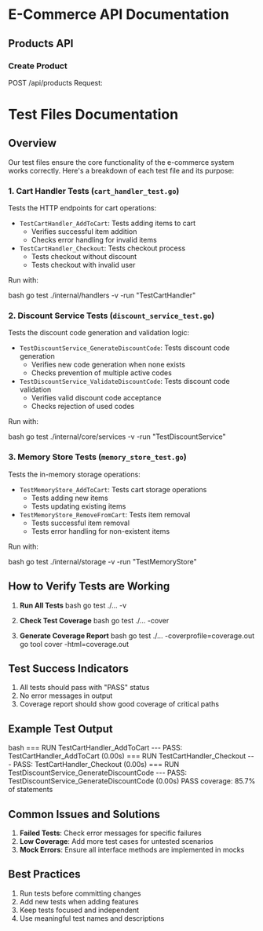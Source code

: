 # E-Commerce API Documentation

## Products API
### Create Product
POST /api/products
Request:

# Test Files Documentation
## Overview
Our test files ensure the core functionality of the e-commerce system works correctly. Here's a breakdown of each test file and its purpose:

### 1. Cart Handler Tests (`cart_handler_test.go`)
Tests the HTTP endpoints for cart operations:
- `TestCartHandler_AddToCart`: Tests adding items to cart
  - Verifies successful item addition
  - Checks error handling for invalid items
- `TestCartHandler_Checkout`: Tests checkout process
  - Tests checkout without discount
  - Tests checkout with invalid user

Run with: 

bash
go test ./internal/handlers -v -run "TestCartHandler"


### 2. Discount Service Tests (`discount_service_test.go`)
Tests the discount code generation and validation logic:
- `TestDiscountService_GenerateDiscountCode`: Tests discount code generation
  - Verifies new code generation when none exists
  - Checks prevention of multiple active codes
- `TestDiscountService_ValidateDiscountCode`: Tests discount code validation
  - Verifies valid discount code acceptance
  - Checks rejection of used codes

Run with:

bash
go test ./internal/core/services -v -run "TestDiscountService"


### 3. Memory Store Tests (`memory_store_test.go`)
Tests the in-memory storage operations:
- `TestMemoryStore_AddToCart`: Tests cart storage operations
  - Tests adding new items
  - Tests updating existing items
- `TestMemoryStore_RemoveFromCart`: Tests item removal
  - Tests successful item removal
  - Tests error handling for non-existent items

Run with:

bash
go test ./internal/storage -v -run "TestMemoryStore"

## How to Verify Tests are Working

1. **Run All Tests**
bash
go test ./... -v

2. **Check Test Coverage**
bash
go test ./... -cover

3. **Generate Coverage Report**
bash
go test ./... -coverprofile=coverage.out
go tool cover -html=coverage.out


## Test Success Indicators
1. All tests should pass with "PASS" status
2. No error messages in output
3. Coverage report should show good coverage of critical paths

## Example Test Output

bash
=== RUN TestCartHandler_AddToCart
--- PASS: TestCartHandler_AddToCart (0.00s)
=== RUN TestCartHandler_Checkout
--- PASS: TestCartHandler_Checkout (0.00s)
=== RUN TestDiscountService_GenerateDiscountCode
--- PASS: TestDiscountService_GenerateDiscountCode (0.00s)
PASS
coverage: 85.7% of statements


## Common Issues and Solutions
1. **Failed Tests**: Check error messages for specific failures
2. **Low Coverage**: Add more test cases for untested scenarios
3. **Mock Errors**: Ensure all interface methods are implemented in mocks

## Best Practices
1. Run tests before committing changes
2. Add new tests when adding features
3. Keep tests focused and independent
4. Use meaningful test names and descriptions